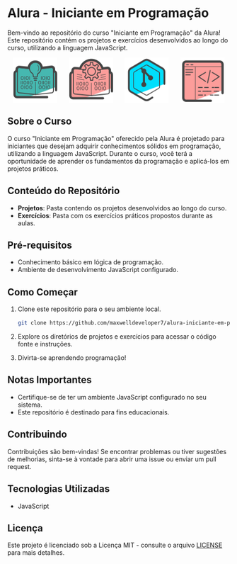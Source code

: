 # Alura - Iniciante em Programação

Bem-vindo ao repositório do curso "Iniciante em Programação" da Alura! Este repositório contém os projetos e exercícios desenvolvidos ao longo do curso, utilizando a linguagem JavaScript.
<div style="display: flex; justify-content: space-around;">
  <img src="./logica1.svg" alt="Alura - Iniciante em Programação" width="100" heigth="100"/>
  <img src="./logica2.svg" alt="Alura - Iniciante em Programação" width="100" heigth="100"/>
  <img src="./git.svg" alt="Alura - Iniciante em Programação" width="100" heigth="100"/>
  <img src="./logica-desafios.svg" alt="Alura - Iniciante em Programação" width="100" heigth="100"/>
</div>

## Sobre o Curso

O curso "Iniciante em Programação" oferecido pela Alura é projetado para iniciantes que desejam adquirir conhecimentos sólidos em programação, utilizando a linguagem JavaScript. Durante o curso, você terá a oportunidade de aprender os fundamentos da programação e aplicá-los em projetos práticos.

## Conteúdo do Repositório

- **Projetos**: Pasta contendo os projetos desenvolvidos ao longo do curso.
- **Exercícios**: Pasta com os exercícios práticos propostos durante as aulas.

## Pré-requisitos

- Conhecimento básico em lógica de programação.
- Ambiente de desenvolvimento JavaScript configurado.

## Como Começar

1. Clone este repositório para o seu ambiente local.
   ```bash
   git clone https://github.com/maxwelldeveloper7/alura-iniciante-em-programacao.git
   ```

2. Explore os diretórios de projetos e exercícios para acessar o código fonte e instruções.

3. Divirta-se aprendendo programação!

## Notas Importantes

- Certifique-se de ter um ambiente JavaScript configurado no seu sistema.
- Este repositório é destinado para fins educacionais.

## Contribuindo

Contribuições são bem-vindas! Se encontrar problemas ou tiver sugestões de melhorias, sinta-se à vontade para abrir uma issue ou enviar um pull request.

## Tecnologias Utilizadas

- JavaScript

## Licença

Este projeto é licenciado sob a Licença MIT - consulte o arquivo [LICENSE](LICENSE) para mais detalhes.